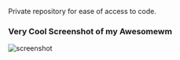 
Private repository for ease of access to code.

### Very Cool Screenshot of my Awesomewm
![screenshot](./user/(dot)config/awesome/2d_theme/screenshot.png "Woaa, Amazing!")
